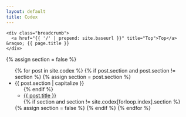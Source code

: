 ```yaml
---
layout: default
title: Codex
---
```

<div class="container">
  <div class="section">

    <div class="breadcrumb">
      <a href="{{ '/' | prepend: site.baseurl }}" title="Top">Top</a> &raquo; {{ page.title }}
    </div>
{% assign section = false %}
    <ul class="icon">
{% for post in site.codex %}
  {% if post.section and post.section != section %}
    {% assign section = post.section %}
      <li class="icon-folder-open"><span class="list-title">{{ post.section | capitalize }}</span><ul class="icon">
  {% endif %}
      <li class="icon-circle-right">
        <a class="blog-post-link" href="{{ post.url | prepend: site.baseurl }}">{{ post.title }}</a>
      </li>
  {% if section and section != site.codex[forloop.index].section %}
      </ul></li>
    {% assign section = false %}
  {% endif %}
{% endfor %}
    </ul>

  </div>
</div>
